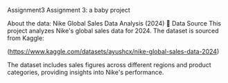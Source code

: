 Assignment3
Assignment 3: a baby project

About the data: Nike Global Sales Data Analysis (2024)
📌 Data Source
This project analyzes Nike's global sales data for 2024. The dataset is sourced from Kaggle:

(https://www.kaggle.com/datasets/ayushcx/nike-global-sales-data-2024)

The dataset includes sales figures across different regions and product categories, providing insights into Nike's performance.

